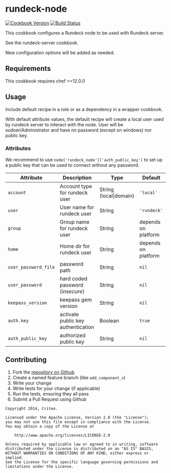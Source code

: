 rundeck-node
========
[![Cookbook Version][cookbook_version]][cookbook]
[![Build Status][build_status]][build_status]

This cookbook configures a Rundeck node to be used with Rundeck server.

See the rundeck-server cookbook.

New configuration options will be added as needed.

Requirements
------------

This cookbook requires chef >=12.0.0

Usage
-----

Include default recipe in a role or as a dependency in a wrapper cookbook.

With default attribute values, the default recipe will create a local user used by rundeck server to interact with the node. User will be sudoer/Administrator and have no password (except on windows) nor public key.

### Attributes

We recommend to use `node['rundeck_node']['auth_public_key']` to set up a public key that can be used to connect without any password.

Attribute            | Description                         | Type                  | Default
---------------------|-------------------------------------|-----------------------|--------
`account`            | Account type for rundeck user       | String (local\|domain) | `'local'`
`user`               | User name for rundeck user          | String                | `'rundeck'`
`group`              | Group name for rundeck user         | String                | depends on platform
`home`               | Home dir for rundeck user           | String                | depends on platform
`user_password_file` | password path                       | String                | `nil`
`user_password`      | hard coded password (_insecure_)    | String                | `nil`
`keepass_version`    | keepass gem version                 | String                | `nil`
`auth.key`           | activate public key authentication  | Boolean               | `true`
`auth_public_key`    | authorized public key               | String                | `nil`

Contributing
------------
1. Fork the [repository on Github][repository]
2. Create a named feature branch (like `add_component_x`)
3. Write your change
4. Write tests for your change (if applicable)
5. Run the tests, ensuring they all pass
6. Submit a Pull Request using Github

```text
Copyright 2014, Criteo.

Licensed under the Apache License, Version 2.0 (the "License");
you may not use this file except in compliance with the License.
You may obtain a copy of the License at

    http://www.apache.org/licenses/LICENSE-2.0

Unless required by applicable law or agreed to in writing, software
distributed under the License is distributed on an "AS IS" BASIS,
WITHOUT WARRANTIES OR CONDITIONS OF ANY KIND, either express or implied.
See the License for the specific language governing permissions and
limitations under the License.
```

[repository]:               https://github.com/criteo-cookbooks/rundeck-node
[build_status]:             https://api.travis-ci.org/criteo-cookbooks/rundeck-node.svg?branch=master
[cookbook_version]:         https://img.shields.io/cookbook/v/rundeck-node.svg
[cookbook]:                 https://supermarket.chef.io/cookbooks/rundeck-node
